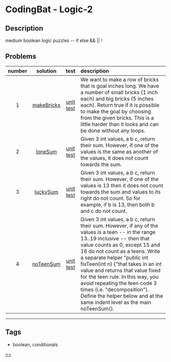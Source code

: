 # CodingBat - Logic-2

## Description
medium boolean logic puzzles -- if else && \|\| !

## Problems
number|solution|test|description
:-:|:-:|:-:|:--
1|[makeBricks](src/main/java/MakeBricks.java)|[unit test](src/test/java/MakeBricksTest.java)|We want to make a row of bricks that is goal inches long. We have a number of small bricks (1 inch each) and big bricks (5 inches each). Return true if it is possible to make the goal by choosing from the given bricks. This is a little harder than it looks and can be done without any loops.
2|[loneSum](src/main/java/LoneSum.java)|[unit test](src/test/java/LoneSumTest.java)|Given 3 int values, a b c, return their sum. However, if one of the values is the same as another of the values, it does not count towards the sum.
3|[luckySum](src/main/java/LuckySum.java)|[unit test](src/test/java/LuckySumTest.java)|Given 3 int values, a b c, return their sum. However, if one of the values is 13 then it does not count towards the sum and values to its right do not count. So for example, if b is 13, then both b and c do not count.
4|[noTeenSum](src/main/java/NoTeenSum.java)|[unit test](src/test/java/NoTeenSumTest.java)|Given 3 int values, a b c, return their sum. However, if any of the values is a teen -- in the range 13..19 inclusive -- then that value counts as 0, except 15 and 16 do not count as a teens. Write a separate helper "public int fixTeen(int n) {"that takes in an int value and returns that value fixed for the teen rule. In this way, you avoid repeating the teen code 3 times (i.e. "decomposition"). Define the helper below and at the same indent level as the main noTeenSum().
<hr/>
<!-- 0|[name](src/main/java)|[unit test](src/test/java)|desc-->

## Tags
- boolean, conditionals

[<<](../README.md#coding-bat)

